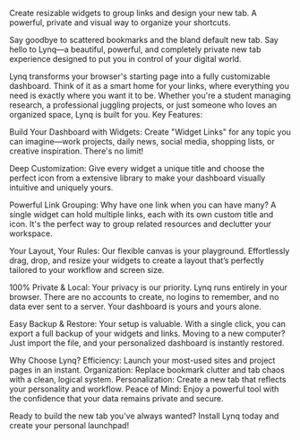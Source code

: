 Create resizable widgets to group links and design your new tab. A powerful, private and visual way to organize your shortcuts.

Say goodbye to scattered bookmarks and the bland default new tab. Say hello to Lynq—a beautiful, powerful, and completely private new tab experience designed to put you in control of your digital world.

Lynq transforms your browser's starting page into a fully customizable dashboard. Think of it as a smart home for your links, where everything you need is exactly where you want it to be. Whether you're a student managing research, a professional juggling projects, or just someone who loves an organized space, Lynq is built for you. Key Features:

Build Your Dashboard with Widgets: Create "Widget Links" for any topic you can imagine—work projects, daily news, social media, shopping lists, or creative inspiration. There's no limit!

Deep Customization: Give every widget a unique title and choose the perfect icon from a extensive library to make your dashboard visually intuitive and uniquely yours.

Powerful Link Grouping: Why have one link when you can have many? A single widget can hold multiple links, each with its own custom title and icon. It's the perfect way to group related resources and declutter your workspace.

Your Layout, Your Rules: Our flexible canvas is your playground. Effortlessly drag, drop, and resize your widgets to create a layout that’s perfectly tailored to your workflow and screen size.

100% Private & Local: Your privacy is our priority. Lynq runs entirely in your browser. There are no accounts to create, no logins to remember, and no data ever sent to a server. Your dashboard is yours and yours alone.

Easy Backup & Restore: Your setup is valuable. With a single click, you can export a full backup of your widgets and links. Moving to a new computer? Just import the file, and your personalized dashboard is instantly restored.

Why Choose Lynq?
Efficiency: Launch your most-used sites and project pages in an instant.
Organization: Replace bookmark clutter and tab chaos with a clean, logical system.
Personalization: Create a new tab that reflects your personality and workflow.
Peace of Mind: Enjoy a powerful tool with the confidence that your data remains private and secure.

Ready to build the new tab you've always wanted?
Install Lynq today and create your personal launchpad!
